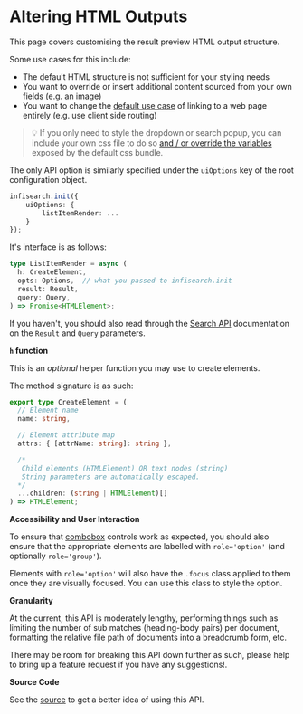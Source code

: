 # Altering HTML Outputs

<style>
    .alert-warning {
        color: #856404;
        background-color: #fff3cd;
        border-color: #ffeeba;
    }
    .alert {
        position: relative;
        padding: 0.75rem 1.25rem;
        margin-bottom: 1rem;
        border: 1px solid transparent;
        border-radius: 0.25rem;
    }
</style>

This page covers customising the result preview HTML output structure.

Some use cases for this include:
- The default HTML structure is not sufficient for your styling needs
- You want to override or insert additional content sourced from your own fields (e.g. an image)
- You want to change the [default use case](#1-rendering-a-single-result) of linking to a web page entirely (e.g. use client side routing)

> 💡 If you only need to style the dropdown or search popup, you can include your own css file to do so [and / or override the variables](https://github.com/ang-zeyu/infisearch/blob/main/packages/search-ui/src/styles/search.css) exposed by the default css bundle.

The only API option is similarly specified under the `uiOptions` key of the root configuration object.

```ts
infisearch.init({
    uiOptions: {
        listItemRender: ...
    }
});
```

It's interface is as follows:

```ts
type ListItemRender = async (
  h: CreateElement,
  opts: Options,  // what you passed to infisearch.init
  result: Result,
  query: Query,
) => Promise<HTMLElement>;
```

If you haven't, you should also read through the [Search API](./search_api.md) documentation on the `Result` and `Query` parameters.


**`h` function**

This is an *optional* helper function you may use to create elements.

The method signature is as such:

```ts
export type CreateElement = (
  // Element name
  name: string,

  // Element attribute map
  attrs: { [attrName: string]: string },

  /*
   Child elements (HTMLElement) OR text nodes (string)
   String parameters are automatically escaped.
  */
  ...children: (string | HTMLElement)[]
) => HTMLElement;
```

**Accessibility and User Interaction**

To ensure that [combobox](https://www.w3.org/WAI/ARIA/apg/example-index/combobox/combobox-autocomplete-list.html) controls work as expected, you should also ensure that the appropriate elements are labelled with `role='option'` (and optionally `role='group'`).

Elements with `role='option'` will also have the `.focus` class applied to them once they are visually focused. You can use this class to style the option.

**Granularity**

At the current, this API is moderately lengthy, performing things such as limiting the number of sub matches (heading-body pairs) per document, formatting the relative file path of documents into a breadcrumb form, etc.

There may be room for breaking this API down further as such, please help to bring up a feature request if you have any suggestions!.

**Source Code**

See the [source](https://github.com/ang-zeyu/infisearch/blob/main/packages/search-ui/src/searchResultTransform/listItemRender.ts) to get a better idea of using this API.
